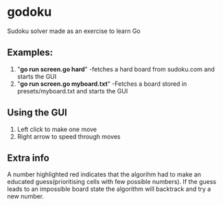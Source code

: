 # godoku
Sudoku solver made as an exercise to learn Go

## Examples:
1. "**go run screen.go hard**"
  -fetches a hard board from sudoku.com and starts the GUI
 2. "**go run screen.go myboard.txt**"
  -Fetches a board stored in presets/myboard.txt and starts the GUI


## Using the GUI
1. Left click to make one move
2. Right arrow to speed through moves

## Extra info
A number highlighted red indicates that the algorihm had to make an educated guess(prioritising cells with few possible numbers). If the guess leads to an impossible board state the algorithm will backtrack and try a new number.


